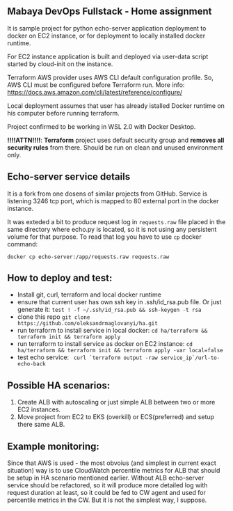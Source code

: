 ## Mabaya DevOps Fullstack - Home assignment
It is sample project for python echo-server application deployment to docker on EC2 instance, or for deployment to locally installed docker runtime.

For EC2 instance application is built and deployed via user-data script started by cloud-init on the instance. 

Terraform AWS provider uses AWS CLI default configuration profile. So, AWS CLI must be configured before Terraform run. More info: https://docs.aws.amazon.com/cli/latest/reference/configure/

Local deployment assumes that user has already istalled Docker runtime on his computer before running terraform.

Project confirmed to be working in WSL 2.0 with Docker Desktop.

**!!!!ATTN!!!!**: **Terraform** project uses default security group and **removes all security rules** from there.
Should be run on clean and unused environment only.

## Echo-server service details

It is a fork from one dosens of similar projects from GitHub.
Service is listening 3246 tcp port, which is mapped to 80 external port in the docker instance.

It was exteded a bit to produce request log in `requests.raw` file placed in the same directory where echo.py is located, so it is not using any persistent volume for that purpose.
To read that log you have to use `cp` docker command:

``` docker cp echo-server:/app/requests.raw requests.raw ```



## How to deploy and test:

- Install git, curl, terraform and local docker runtime
- ensure that current user has own ssh key in .ssh/id_rsa.pub file. Or just generate it:
 ```test ! -f ~/.ssh/id_rsa.pub && ssh-keygen -t rsa```
- clone this repo
`git clone https://github.com/oleksandrmaglovanyi/ha.git`
- run terraform to install service in local docker:
``` cd ha/terraform && terraform init && terraform apply ```
- run terraform to install service as docker on EC2 instance:
``` cd ha/terraform && terraform init && terraform apply -var local=false ```
 - test echo service:
``` curl `terraform output -raw service_ip`/url-to-echo-back```

## Possible HA scenarios:
1. Create ALB with autoscaling or just simple ALB between two or more EC2 instances.
2. Move project from EC2 to EKS (overkill) or ECS(preferred) and setup there same ALB.

## Example monitoring:

Since that AWS is used - the most obvoius (and simplest in current exact situation) way is to use CloudWatch percentile metrics for ALB that should be setup in HA scenario mentioned earlier.
Without ALB echo-server service should be refactored, so it will produce more detailed log with request duration at least, so it could be fed to CW agent and used for percentile metrics in the CW. But it is not the simplest way, I suppose.
